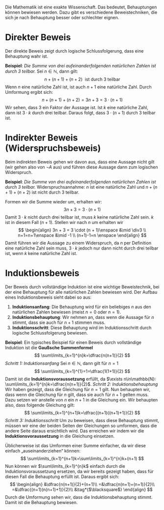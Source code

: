Die Mathematik ist eine exakte Wissenschaft. Das bedeutet, Behauptungen können bewiesen werden. Dazu gibt es verschiedene Beweistechniken, die sich je nach Behauptung besser oder schlechter eignen.

# Direkter Beweis
Der direkte Beweis zeigt durch logische Schlussfolgerung, dass eine Behauptung wahr ist.

**Beispiel**: *Die Summe von drei aufeinanderfolgenden natürlichen Zahlen ist durch 3 teilbar.*
Sei $n \in \mathbb{N}$, dann gilt:
$$
n+(n+1)+(n+2)~ ~\text{ist durch 3 teilbar}
$$
Wenn $n$ eine natürliche Zahl ist, ist auch $n+1$ eine natürliche Zahl. Durch Umformung ergibt sich:
$$
n+(n+1)+(n+2)=3n+3=3\cdot(n+1)
$$
Wir sehen, dass $3$ ein Faktor der Aussage ist. Ist $k$ eine natürliche Zahl, dann ist $3\cdot k$ durch drei teilbar. Daraus folgt, dass $3\cdot(n+1)$ durch $3$ teilbar ist.

# Indirekter Beweis (Widerspruchsbeweis)
Beim indirekten Beweis gehen wir davon aus, dass eine Aussage nicht gilt (wir gehen also von $\lnot A$ aus) und führen diese Aussage dann zum logischen Widerspruch.

**Beispiel**: *Die Summe von drei aufeinanderfolgenden natürlichen Zahlen ist durch 3 teilbar.*
Widerspruchsannahme: $n$ ist eine natürliche Zahl und $n+(n+1)+(n+2)$ ist nicht durch $3$ teilbar.

Formen wir die Summe wieder um, erhalten wir:
$$
3n+3 = 3\cdot(n+1)
$$
Damit $3\cdot k$ nicht durch drei teilbar ist, muss $k$ keine natürliche Zahl sein. $k$ ist in diesem Fall $(n+1)$. Stellen wir nach $n$ um erhalten wir
$$
\begin{align}
3n + 3 = 3 \cdot (n + 1)\enspace &\mid \div3 \\
n+1=n+1\enspace &\mid -1 \\
(n+1)-1=n \enspace
\end{align}
$$
Damit führen wir die Aussage zu einem Widerspruch, da $n$ per Definition eine natürliche Zahl sein muss, $3\cdot k$ jedoch nur dann nicht durch drei teilbar ist, wenn $k$ keine natürliche Zahl ist.


# Induktionsbeweis
Der Beweis durch vollständige Induktion ist eine wichtige Beweistechnik, bei der eine Behauptung für alle natürlichen Zahlen bewiesen wird. Der Aufbau eines Induktionsbeweis sieht dabei so aus:
1. **Induktionsanfang**: Die Behauptung wird für ein beliebiges $n$ aus den natürlichen Zahlen bewiesen (meist $n=0$ oder $n=1$).
2. **Induktionsbehauptung**: Wir nehmen an, dass wenn die Aussage für $n$ stimmt, dass sie auch für $n+1$ stimmen muss.
3. **Induktionsschritt**: Diese Behauptung wird im Induktionsschritt durch logische Schlussfolgerung bewiesen.

**Beispiel**: Ein typisches Beispiel für einen Beweis durch vollständige Induktion ist die **Gaußsche Summenformel**
$$
\sum\limits_{k=1}^{n}k=\dfrac{n(n+1)}{2}
$$
_Schritt 1: Induktionsanfang_
Sei $n\in\mathbb{N}$, dann gilt für $n=1$
$$
\sum\limits_{k=1}^{1}=1=\dfrac{1(1+1)}{2}
$$
Damit ist die **Induktionsvoraussetzung** erfüllt, da $\exists n\in\mathbb{N}: \sum\limits_{k=1}^{n}k=\dfrac{n(n+1)}{2}$.
*Schritt 2: Induktionsbehauptung*
Wir haben gezeigt, dass die Gleichung für $n=1$ gilt. Nun behaupten wir, dass wenn die Gleichung für $n$ gilt, dass sie auch für $n+1$ gelten muss. Dazu setzen wir anstelle von $n$ ein $n+1$ in die Gleichung ein. Wir behaupten also, dass folgende Gleichung gilt:
$$
\sum\limits_{k=1}^{n+1}k=\dfrac{(n+1)((n+1)+1)}{2}
$$
*Schritt 3: Induktionsschritt*
Um zu beweisen, dass diese Behauptung stimmt, müssen wir eine der beiden Seiten der Gleichungen so umformen, dass die andere Seite daraus ersichtlich wird. Das erreichen wir indem wir die **Induktionsvoraussetzung** in die Gleichung einsetzen.

Üblicherweise ist das Umformen einer Summe einfacher, da wir diese einfach „auseinanderziehen“ können:
$$
\sum\limits_{k=1}^{n+1}k=\sum\limits_{k=1}^{n}k+(n+1)
$$
Nun können wir $\sum\limits_{k=1}^{n}k$ einfach durch die Induktionsvoraussetzung ersetzen, da wir bereits gezeigt haben, dass für diesen Fall die Behauptung erfüllt ist. Daraus ergibt sich:
$$
\begin{align}
&\dfrac{n(n+1)}{2}+(n+1)\\
=&\dfrac{n(n+1)+(n+1)}{2}\\
=&\dfrac{(n+1)(n(n+1)+1)}{2}\\
&\tag*{$\blacksquare$}
\end{align}
$$
Durch die Umformung sehen wir, dass die Induktionsbehauptung stimmt. Damit ist die Behauptung bewiesen.